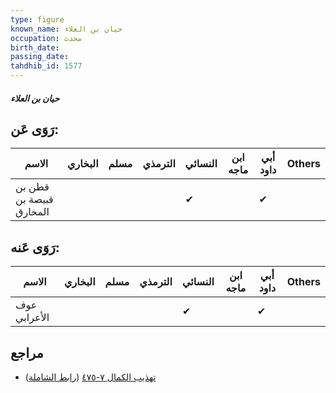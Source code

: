 ```yaml
---
type: figure
known_name: حيان بن العلاء
occupation: محدث
birth_date:
passing_date:
tahdhib_id: 1577
---
```

##### حيان بن العلاء

## رَوَى عَن:
| الاسم                   | البخاري | مسلم | الترمذي | النسائي | ابن ماجه | أبي داود | Others |
| ----------------------- | ------- | ---- | ------- | ------- | -------- | -------- | ------ |
| قطن بن قبيصة بن المخارق |         |      |         | ✔       |          | ✔        |        |
## رَوَى عَنه:
| الاسم        | البخاري | مسلم | الترمذي | النسائي | ابن ماجه | أبي داود | Others |
| ------------ | ------- | ---- | ------- | ------- | -------- | -------- | ------ |
| عوف الأعرابي |         |      |         | ✔       |          | ✔        |        |
## مراجع
- [تهذيب الكمال ٧-٤٧٥](obsidian://open?vault=Tahdhib-al-Kamal&file=Figures/١٥٧٧-حيان%20بن%20العلاء) ([رابط الشاملة](https://shamela.ws/book/3722/3697))